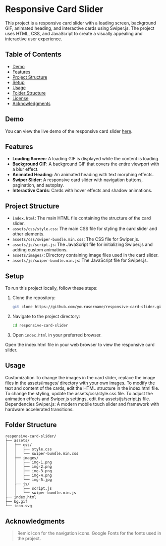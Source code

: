 # Responsive Card Slider

This project is a responsive card slider with a loading screen, background GIF, animated heading, and interactive cards using Swiper.js. The project uses HTML, CSS, and JavaScript to create a visually appealing and interactive user experience.

## Table of Contents

- [Demo](#demo)
- [Features](#features)
- [Project Structure](#project-structure)
- [Setup](#setup)
- [Usage](#usage)
- [Folder Structure](#folder-structure)
- [License](#license)
- [Acknowledgments](#acknowledgments)

## Demo

You can view the live demo of the responsive card slider [here]([https://momin-sana.github.io/responsive-card-slider/]).

## Features

- **Loading Screen**: A loading GIF is displayed while the content is loading.
- **Background GIF**: A background GIF that covers the entire viewport with a blur effect.
- **Animated Heading**: An animated heading with text morphing effects.
- **Swiper Slider**: A responsive card slider with navigation buttons, pagination, and autoplay.
- **Interactive Cards**: Cards with hover effects and shadow animations.

## Project Structure

- `index.html`: The main HTML file containing the structure of the card slider.
- `assets/css/style.css`: The main CSS file for styling the card slider and other elements.
- `assets/css/swiper-bundle.min.css`: The CSS file for Swiper.js.
- `assets/js/script.js`: The JavaScript file for initializing Swiper.js and adding custom animations.
- `assets/images/`: Directory containing image files used in the card slider.
- `assets/js/swiper-bundle.min.js`: The JavaScript file for Swiper.js.

## Setup

To run this project locally, follow these steps:

1. Clone the repository:
    ```sh
    git clone https://github.com/yourusername/responsive-card-slider.git
    ```
2. Navigate to the project directory:
    ```sh
    cd responsive-card-slider
    ```
3. Open `index.html` in your preferred browser.

Open the index.html file in your web browser to view the responsive card slider.

## Usage

Customization
To change the images in the card slider, replace the image files in the assets/images/ directory with your own images.
To modify the text and content of the cards, edit the HTML structure in the index.html file.
To change the styling, update the assets/css/style.css file.
To adjust the animation effects and Swiper.js settings, edit the assets/js/script.js file.
Dependencies
Swiper.js: A modern mobile touch slider and framework with hardware accelerated transitions.

## Folder Structure

```
responsive-card-slider/
├── assets/
│   ├── css/
│   │   ├── style.css
│   │   └── swiper-bundle.min.css
│   ├── images/
│   │   ├── img-1.png
│   │   ├── img-2.png
│   │   ├── img-3.png
│   │   ├── img-4.png
│   │   └── img-5.jpg
│   ├── js/
│   │   ├── script.js
│   │   └── swiper-bundle.min.js
├── index.html
├── bg.gif
└── icon.svg
```

## Acknowledgments

> Remix Icon for the navigation icons.
> Google Fonts for the fonts used in the project.

